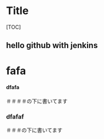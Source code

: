 # Title



[TOC]



## hello github with jenkins

# fafa

#### dfafa

＃＃＃＃の下に書いてます

###  dfafaf

＃＃＃の下に書いてます